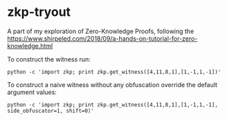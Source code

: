# zkp-tryout

A part of my exploration of Zero-Knowledge Proofs, following the https://www.shirpeled.com/2018/09/a-hands-on-tutorial-for-zero-knowledge.html

To construct the witness run:

```
python -c 'import zkp; print zkp.get_witness([4,11,8,1],[1,-1,1,-1])'
```

To construct a naive witness without any obfuscation override the default argument values:

```
python -c 'import zkp; print zkp.get_witness([4,11,8,1],[1,-1,1,-1], side_obfuscator=1, shift=0)'
```
